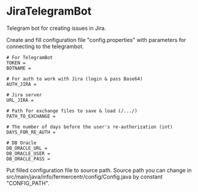 # JiraTelegramBot

Telegram bot for creating issues in Jira.

Create and fill configuration file "config.properties" with parameters for connecting to the telegrambot.

``` 
# For TelegramBot
TOKEN = 
BOTNAME =

# For auth to work with Jira (login & pass Base64)
AUTH_JIRA = 

# Jira server
URL_JIRA = 

# Path for exchange files to save & load (/.../)
PATH_TO_EXCHANGE = 

# The number of days before the user's re-authorization (int)
DAYS_FOR_RE_AUTH = 

# DB Oracle
DB_ORACLE_URL = 
DB_ORACLE_USER = 
DB_ORACLE_PASS = 

``` 

Put filled configuration file to source path. Source path you can change in src/main/java/info/fermercentr/config/Config.java by constant "CONFIG_PATH".
